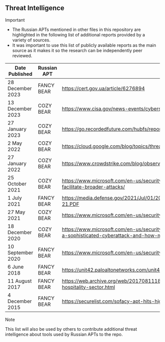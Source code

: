 ## Threat Intelligence

> [!IMPORTANT]
> - The Russian APTs mentioned in other files in this repository are highlighted in the following list of additional reports provided by a variety of sources.
> - It was important to use this list of publicly available reports as the main source as it makes it so the research can be independently peer reviewed.

| Date Published | Russian APT | Report |
|---|---|---|
| 28 December 2023 | FANCY BEAR | https://cert.gov.ua/article/6276894 |
| 13 December 2023 | COZY BEAR | https://www.cisa.gov/news-events/cybersecurity-advisories/aa23-347a | 
| 27 January 2023 | COZY BEAR | https://go.recordedfuture.com/hubfs/reports/cta-2023-0127.pdf |
| 2 May 2022 | COZY BEAR | https://cloud.google.com/blog/topics/threat-intelligence/unc3524-eye-spy-email/ |
| 27 January 2022 | COZY BEAR | https://www.crowdstrike.com/blog/observations-from-the-stellarparticle-campaign/ | 
| 25 October 2021 | COZY BEAR | https://www.microsoft.com/en-us/security/blog/2021/10/25/nobelium-targeting-delegated-administrative-privileges-to-facilitate-broader-attacks/ |
| 1 July 2021 | FANCY BEAR | https://media.defense.gov/2021/Jul/01/2002753896/-1/-1/1/CSA_GRU_GLOBAL_BRUTE_FORCE_CAMPAIGN_UOO158036-21.PDF |
| 27 May 2021 | COZY BEAR | https://www.microsoft.com/en-us/security/blog/2021/05/27/new-sophisticated-email-based-attack-from-nobelium/ |
| 18 December 2020 | COZY BEAR | https://www.microsoft.com/en-us/security/blog/2020/12/18/analyzing-solorigate-the-compromised-dll-file-that-started-a-sophisticated-cyberattack-and-how-microsoft-defender-helps-protect/ |
| 10 September 2020 | FANCY BEAR | https://www.microsoft.com/en-us/security/blog/2020/09/10/strontium-detecting-new-patters-credential-harvesting/ |
| 6 June 2018 | FANCY BEAR | https://unit42.paloaltonetworks.com/unit42-sofacy-groups-parallel-attacks/ |
| 11 August 2017 | FANCY BEAR | https://web.archive.org/web/20170811181009/https://www.fireeye.com/blog/threat-research/2017/08/apt28-targets-hospitality-sector.html |
| 4 December 2015 | FANCY BEAR | https://securelist.com/sofacy-apt-hits-high-profile-targets-with-updated-toolset/72924/ |

> [!NOTE]
> This list will also be used by others to contribute additional threat intelligence about tools used by Russian APTs to the repo.

